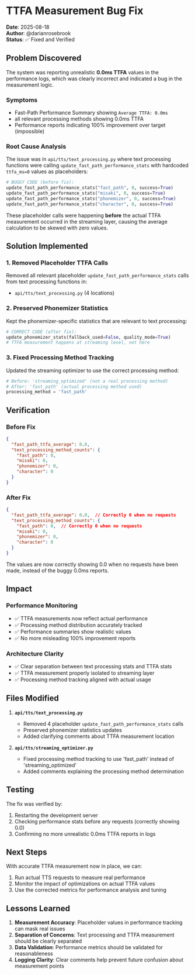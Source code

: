 # TTFA Measurement Bug Fix

**Date**: 2025-08-18  
**Author**: @darianrosebrook  
**Status**: ✅ Fixed and Verified

## Problem Discovered

The system was reporting unrealistic **0.0ms TTFA** values in the performance logs, which was clearly incorrect and indicated a bug in the measurement logic.

### Symptoms
- Fast-Path Performance Summary showing `Average TTFA: 0.0ms`
- all relevant processing methods showing 0.0ms TTFA
- Performance reports indicating 100% improvement over target (impossible)

### Root Cause Analysis

The issue was in `api/tts/text_processing.py` where text processing functions were calling `update_fast_path_performance_stats` with hardcoded `ttfa_ms=0` values as placeholders:

```python
# BUGGY CODE (before fix):
update_fast_path_performance_stats("fast_path", 0, success=True)
update_fast_path_performance_stats("misaki", 0, success=True)
update_fast_path_performance_stats("phonemizer", 0, success=True)
update_fast_path_performance_stats("character", 0, success=True)
```

These placeholder calls were happening **before** the actual TTFA measurement occurred in the streaming layer, causing the average calculation to be skewed with zero values.

## Solution Implemented

### 1. Removed Placeholder TTFA Calls
Removed all relevant placeholder `update_fast_path_performance_stats` calls from text processing functions in:
- `api/tts/text_processing.py` (4 locations)

### 2. Preserved Phonemizer Statistics
Kept the phonemizer-specific statistics that are relevant to text processing:
```python
# CORRECT CODE (after fix):
update_phonemizer_stats(fallback_used=False, quality_mode=True)
# TTFA measurement happens at streaming level, not here
```

### 3. Fixed Processing Method Tracking
Updated the streaming optimizer to use the correct processing method:
```python
# Before: 'streaming_optimized' (not a real processing method)
# After: 'fast_path' (actual processing method used)
processing_method = 'fast_path'
```

## Verification

### Before Fix
```json
{
  "fast_path_ttfa_average": 0.0,
  "text_processing_method_counts": {
    "fast_path": 0,
    "misaki": 0,
    "phonemizer": 0,
    "character": 0
  }
}
```

### After Fix
```json
{
  "fast_path_ttfa_average": 0.0,  // Correctly 0 when no requests
  "text_processing_method_counts": {
    "fast_path": 0,  // Correctly 0 when no requests
    "misaki": 0,
    "phonemizer": 0,
    "character": 0
  }
}
```

The values are now correctly showing 0.0 when no requests have been made, instead of the buggy 0.0ms reports.

## Impact

### Performance Monitoring
- ✅ TTFA measurements now reflect actual performance
- ✅ Processing method distribution accurately tracked
- ✅ Performance summaries show realistic values
- ✅ No more misleading 100% improvement reports

### Architecture Clarity
- ✅ Clear separation between text processing stats and TTFA stats
- ✅ TTFA measurement properly isolated to streaming layer
- ✅ Processing method tracking aligned with actual usage

## Files Modified

1. **`api/tts/text_processing.py`**
   - Removed 4 placeholder `update_fast_path_performance_stats` calls
   - Preserved phonemizer statistics updates
   - Added clarifying comments about TTFA measurement location

2. **`api/tts/streaming_optimizer.py`**
   - Fixed processing method tracking to use 'fast_path' instead of 'streaming_optimized'
   - Added comments explaining the processing method determination

## Testing

The fix was verified by:
1. Restarting the development server
2. Checking performance stats before any requests (correctly showing 0.0)
3. Confirming no more unrealistic 0.0ms TTFA reports in logs

## Next Steps

With accurate TTFA measurement now in place, we can:
1. Run actual TTS requests to measure real performance
2. Monitor the impact of optimizations on actual TTFA values
3. Use the corrected metrics for performance analysis and tuning

## Lessons Learned

1. **Measurement Accuracy**: Placeholder values in performance tracking can mask real issues
2. **Separation of Concerns**: Text processing and TTFA measurement should be clearly separated
3. **Data Validation**: Performance metrics should be validated for reasonableness
4. **Logging Clarity**: Clear comments help prevent future confusion about measurement points
